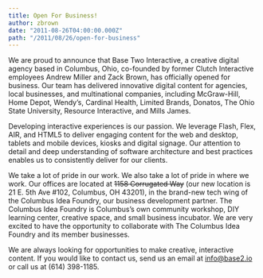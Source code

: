 ```yaml
---
title: Open For Business!
author: zbrown
date: "2011-08-26T04:00:00.000Z"
path: "/2011/08/26/open-for-business"
---
```


We are proud to announce that Base Two Interactive, a creative digital agency
based in Columbus, Ohio, co-founded by former Clutch Interactive employees
Andrew Miller and Zack Brown, has officially opened for business. Our team has
delivered innovative digital content for agencies, local businesses, and
multinational companies, including McGraw-Hill, Home Depot, Wendy’s, Cardinal
Health, Limited Brands, Donatos, The Ohio State University, Resource
Interactive, and Mills James.

Developing interactive experiences is our passion. We leverage Flash, Flex, AIR,
and HTML5 to deliver engaging content for the web and desktop, tablets and
mobile devices, kiosks and digital signage. Our attention to detail and deep
understanding of software architecture and best practices enables us to
consistently deliver for our clients.

We take a lot of pride in our work. We also take a lot of pride in where we
work. Our offices are located at ~~1158 Corrugated Way~~ (our new location is 21
E. 5th Ave #102, Columbus, OH 43201), in the brand-new tech wing of the Columbus
Idea Foundry, our business development partner. The Columbus Idea Foundry is
Columbus’s own community workshop, DIY learning center, creative space, and
small business incubator. We are very excited to have the opportunity to
collaborate with The Columbus Idea Foundry and its member businesses.

We are always looking for opportunities to make creative, interactive content.
If you would like to contact us, send us an email at
[info@base2.io](mailto:info@base2.io) or call us at (614) 398-1185.
